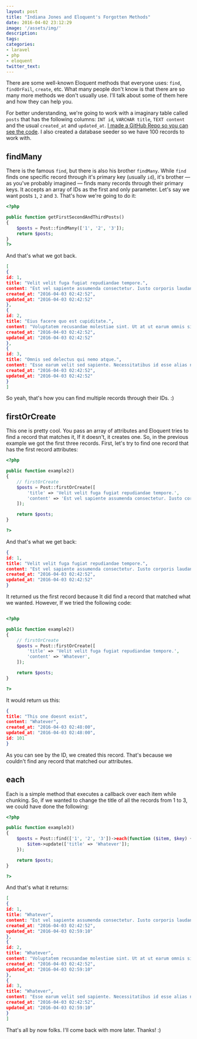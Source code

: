 ```yaml
---
layout: post
title: "Indiana Jones and Eloquent's Forgotten Methods"
date: 2016-04-02 23:12:29
image: '/assets/img/'
description:
tags:
categories:
- laravel
- php
- eloquent
twitter_text:
---
```


There are some well-known Eloquent methods that everyone uses: `find`, `findOrFail`, `create`, etc. What many people don't know is that there are so many more methods we don't usually use. I'll talk about some of them here and how they can help you.  

For better understanding, we're going to work with a imaginary table called `posts` that has the following columns: `INT id`, `VARCHAR title`, `TEXT content` and the usual `created_at` and `updated_at`. [I made a GitHub Repo so you can see the code](https://github.com/mateusjatenee/indiana-jones-and-eloquents-forgotten-methods/). I also created a database seeder so we have 100 records to work with.

## findMany  

There is the famous `find`, but there is also his brother `findMany`. While `find` finds one specific record through it's primary key (usually `id`), it's brother — as you've probably imagined — finds many records through their primary keys. It accepts an array of IDs as the first and only parameter. Let's say we want posts `1`, `2` and `3`. That's how we're going to do it:  

```php
<?php

public function getFirstSecondAndThirdPosts()
{
	$posts = Post::findMany(['1', '2', '3']);
	return $posts;
}
?>
```  

And that's what we got back. 


```json
[
{
id: 1,
title: "Velit velit fuga fugiat repudiandae tempore.",
content: "Est vel sapiente assumenda consectetur. Iusto corporis laudantium aspernatur hic quo iure corrupti. Eaque alias quos maiores perferendis. Dolor veniam distinctio mollitia exercitationem.",
created_at: "2016-04-03 02:42:52",
updated_at: "2016-04-03 02:42:52"
},
{
id: 2,
title: "Eius facere quo est cupiditate.",
content: "Voluptatem recusandae molestiae sint. Ut at ut earum omnis sit totam. Sint hic voluptate autem.",
created_at: "2016-04-03 02:42:52",
updated_at: "2016-04-03 02:42:52"
},
{
id: 3,
title: "Omnis sed delectus qui nemo atque.",
content: "Esse earum velit sed sapiente. Necessitatibus id esse alias nemo est repellendus sapiente. Pariatur sunt distinctio totam culpa similique. Rem sed quo doloremque debitis voluptatibus neque.",
created_at: "2016-04-03 02:42:52",
updated_at: "2016-04-03 02:42:52"
}
]
```

So yeah, that's how you can find multiple records through their IDs. :)    

## firstOrCreate  

This one is pretty cool. You pass an array of attributes and Eloquent tries to find a record that matches it, If it doesn't, it creates one. So, in the previous example we got the first three records. First, let's try to find one record that has the first record attributes:  

```php
<?php

public function example2()
{
    // firstOrCreate
    $posts = Post::firstOrCreate([
        'title' => 'Velit velit fuga fugiat repudiandae tempore.',
        'content' => 'Est vel sapiente assumenda consectetur. Iusto corporis laudantium aspernatur hic quo iure corrupti. Eaque alias quos maiores perferendis. Dolor veniam distinctio mollitia exercitationem.',
    ]);

    return $posts;
}

?>
```

And that's what we get back:  

```json
{
id: 1,
title: "Velit velit fuga fugiat repudiandae tempore.",
content: "Est vel sapiente assumenda consectetur. Iusto corporis laudantium aspernatur hic quo iure corrupti. Eaque alias quos maiores perferendis. Dolor veniam distinctio mollitia exercitationem.",
created_at: "2016-04-03 02:42:52",
updated_at: "2016-04-03 02:42:52"
}
```

It returned us the first record because It did find a record that matched what we wanted. However, If we tried the following code:  

```php 

<?php 

public function example2()
{
    // firstOrCreate
    $posts = Post::firstOrCreate([
        'title' => 'Velit velit fuga fugiat repudiandae tempore.',
        'content' => 'Whatever',
    ]);

    return $posts;
}

?>

``` 

It would return us this:  

```json
{
title: "This one doesnt exist",
content: "Whatever",
created_at: "2016-04-03 02:48:00",
updated_at: "2016-04-03 02:48:00",
id: 101
}
```

As you can see by the ID, we created this record. That's because we couldn't find any record that matched our attributes.  

## each  

Each is a simple method that executes a callback over each item while chunking. So, if we wanted to change the title of all the records from 1 to 3, we could have done the following:

```php
<?php

public function example3()
{
    $posts = Post::find(['1', '2', '3'])->each(function ($item, $key) {
        $item->update(['title' => 'Whatever']);
    });

    return $posts;
}

?>  
```  

And that's what it returns:   


```json
[
{
id: 1,
title: "Whatever",
content: "Est vel sapiente assumenda consectetur. Iusto corporis laudantium aspernatur hic quo iure corrupti. Eaque alias quos maiores perferendis. Dolor veniam distinctio mollitia exercitationem.",
created_at: "2016-04-03 02:42:52",
updated_at: "2016-04-03 02:59:10"
},
{
id: 2,
title: "Whatever",
content: "Voluptatem recusandae molestiae sint. Ut at ut earum omnis sit totam. Sint hic voluptate autem.",
created_at: "2016-04-03 02:42:52",
updated_at: "2016-04-03 02:59:10"
},
{
id: 3,
title: "Whatever",
content: "Esse earum velit sed sapiente. Necessitatibus id esse alias nemo est repellendus sapiente. Pariatur sunt distinctio totam culpa similique. Rem sed quo doloremque debitis voluptatibus neque.",
created_at: "2016-04-03 02:42:52",
updated_at: "2016-04-03 02:59:10"
}
]
```

That's all by now folks. I'll come back with more later. Thanks! :)